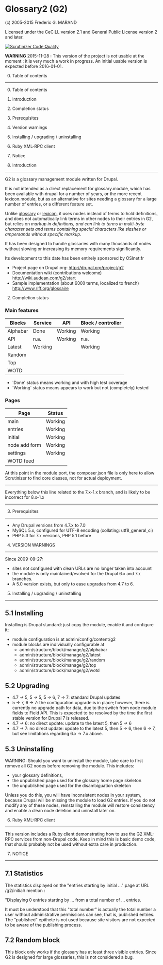 Glossary2 (G2)
==============

(c) 2005-2015 Frederic G. MARAND

Licensed under the CeCILL version 2.1 and General Public License version 2 and later.

[![Scrutinizer Code Quality](https://scrutinizer-ci.com/g/FGM/g2/badges/quality-score.png?b=8.x-1.x)](https://scrutinizer-ci.com/g/FGM/g2/?branch=8.x-1.x)

**WARNING** 2015-11-28 : This version of the project is _not_ usable at the
  moment : it is very much a work in progress. An initial usable version is
  expected before 2016-01-01.



0. Table of contents
--------------------

  0. Table of contents
  1. Introduction
  2. Completion status
  3. Prerequisites
  4. Version warnings
  5. Installing / upgrading / uninstalling
  6. Ruby XML-RPC client
  7. Notice


1. Introduction
---------------

G2 is a glossary management module written for Drupal.

It is not intended as a direct replacement for glossary.module, which has been
available with drupal for a number of years, or the more recent lexicon.module,
but as an alternative for sites needing a glossary for a large number of
entries, or a different feature set.

Unlike [glossary] or [lexicon], it uses nodes instead of terms to hold
definitions, and does not automatically link terms in other nodes to their
entries in G2, but relies on <dfn> markup in definitions, and can link to terms
in multi-byte character sets and terms containing special characters like
slashes or ampersands without specific markup.

[glossary]: https://www.drupal.org/project/glossary
[lexicon]: https://www.drupal.org/project/lexicon

It has been designed to handle glossaries with many thousands of nodes without
slowing or increasing its memory requirements significantly.

Its development to this date has been entirely sponsored by OSInet.fr


* Project page on Drupal.org: http://drupal.org/project/g2
* Documentation wiki (contributions welcome) http://wiki.audean.com/g2/start
* Sample implementation (about 6000 terms, localized to french) http://www.riff.org/glossaire


2. Completion status
### Main features

| Blocks    | Service     | API       | Block / controller  |
|-----------|-------------|-----------|---------------------|
| Alphabar  | Done        | Working   | Working             |
| API       | n.a.        | Working   | n.a.                |
| Latest    | Working     |           | Working             |
| Random    |             |           |                     |
| Top       |             |           |                     |
| WOTD      |             |           |                     |

* 'Done' status means working and with high test coverage
* 'Working' status means appears to work but not (completely) tested

### Pages

| Page          | Status
|---------------|-------------------------------------------|
| main          | Working                                   |
| entries       | Working                                   |
| initial       | Working                                   |
| node add form | Working                                   |
| settings      | Working                                   |
| WOTD feed     |                                           |

At this point in the module port, the composer.json file is only here to allow
Scrutinizer to find core classes, not for actual deployment.

---

Everything below this line related to the 7.x-1.x branch, and is likely to be
incorrect for 8.x-1.x

---

3. Prerequisites
----------------

  * Any Drupal versions from 4.7.x to 7.0
  * MySQL 5.x, configured for UTF-8 encoding (collating: utf8_general_ci)
  * PHP 5.3 for 7.x versions, PHP 5.1 before


4. VERSION WARNINGS
-------------------

Since 2009-09-27:
- sites not configured with clean URLs are no longer taken into account
- the module is only maintained/evolved for the Drupal 6.x and 7.x branches.
- A 5.0 version exists, but only to ease upgrades from 4.7 to 6.

5. Installing / upgrading / uninstalling
----------------------------------------
5.1 Installing
--------------

Installing is Drupal standard: just copy the module, enable it and configure it:
- module configuration is at admin/config/content/g2
- module blocks are individually configurable at
  - admin/structure/block/manage/g2/alphabar
  - admin/structure/block/manage/g2/latest
  - admin/structure/block/manage/g2/random
  - admin/structure/block/manage/g2/top
  - admin/structure/block/manage/g2/wotd

5.2 Upgrading
-------------

- 4.7 -> 5, 5 -> 5, 5 -> 6, 7 -> 7: standard Drupal updates
- 5 -> 7, 6 -> 7: the configuration upgrade is in place; however, there is
  currently no upgrade path for data, due to the switch from node module fields
  to Field API. This is expected to be resolved by the time the first stable
  version for Drupal 7 is released.
- 4.7 -> 6: no direct update: update to the latest 5, then 5 -> 6
- 4.7 -> 7: no direct update: update to the latest 5, then 5 -> 6, then 6 -> 7,
  but see limitations regarding 6.x -> 7.x above.

5.3 Uninstalling
----------------

WARNING: Should you want to uninstall the module, take care to first remove
all G2 nodes before removing the module. This includes:

- your glossary definitions,
- the unpublished page used for the glossary home page skeleton.
- the unpublished page used for the disambiguation skeleton

Unless you do this, you will have inconsistent nodes in your system, because
Drupal will be missing the module to load G2 entries. If you do not modify
any of these nodes, reinstalling the module will restore consistency and
enable a clean node deletion and uninstall later on.

6. Ruby XML-RPC client
----------------------

This version includes a Ruby client demonstrating how to use the G2
XML-RPC services from non-Drupal code. Keep in mind this is basic demo
code, that should probably not be used without extra care in production.

7. NOTICE
---------

7.1 Statistics
--------------

The statistics displayed on the "entries starting by initial ..." page
at URL <drupal>/g2/initial/<some initial segment> mention :

"Displaying 0 entries starting by ... from a total number of ... entries.

It must be understood that this "total number" is actually the total number
a user without administrative permissions can see, that is, published entries.
The "published" epithete is not used because site visitors are not expected
to be aware of the publishing process.

7.2 Random block
----------------

This block only works if the glossary has at least three visible entries.
Since G2 is designed for large glossaries, this is not considered a bug.
